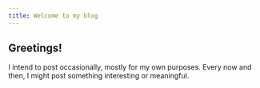 ```yaml
---
title: Welcome to my blog
---
```


## Greetings!

I intend to post occasionally, mostly for my own purposes. Every now and then, I might post something interesting or meaningful.